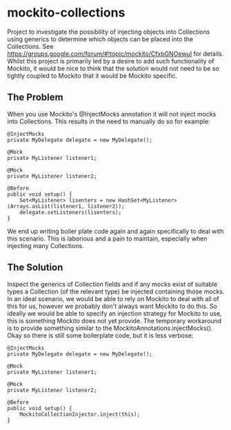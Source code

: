 mockito-collections
===================

Project to investigate the possibility of injecting objects into Collections using generics to determine which objects can be placed into the Collections. See https://groups.google.com/forum/#!topic/mockito/CfxbGNOewuI for details. Whilst this project is primarily led by a desire to add such functionality of Mockito, it would be nice to think that the solution would not need to be so tightly coupled to Mockito that it would be Mockito specific.

The Problem
-----------

When you use Mockito's @InjectMocks annotation it will not inject mocks into Collections. This results in the need to manually do so for example:

    @InjectMocks
    private MyDelegate delegate = new MyDelegate();
    
    @Mock
    private MyListener listener1;
    
    @Mock
    private MyListener listener2;
    
    @Before
    public void setup() {
        Set<MyListener> lisenters = new HashSet<MyListener>(Arrays.asList(listener1, listener2));
        delegate.setListeners(lisenters);
    }

We end up writing boiler plate code again and again specifically to deal with this scenario. This is laborious and a pain to maintain, especially when injecting many Collections.

The Solution
-------------

Inspect the generics of Collection fields and if any mocks exist of suitable types a Collection (of the relevant type) be injected containing those mocks. In an ideal scenario, we would be able to rely on Mockito to deal with all of this for us, however we probably don't always want Mockito to do this. So ideally we would be able to specify an injection strategy for Mockito to use, this is something Mockito does not yet provide. The temporary workaround is to provide something similar to the MockitoAnnotations.injectMocks(). Okay so there is still some boilerplate code, but it is less verbose:

    @InjectMocks
    private MyDelegate delegate = new MyDelegate();
    
    @Mock
    private MyListener listener1;
    
    @Mock
    private MyListener listener2;
    
    @Before
    public void setup() {
        MockitoCollectionInjector.inject(this);
    }
